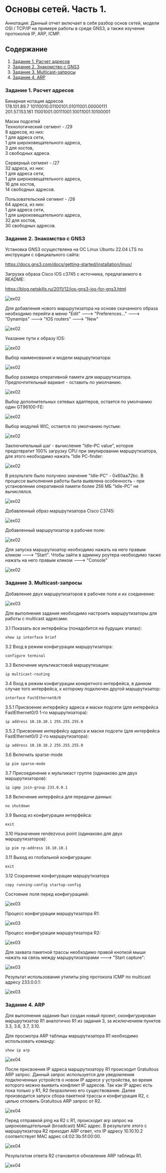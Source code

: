 # Основы сетей. Часть 1.
Аннотация: Данный отчет включает в себя разбор основ сетей, модели OSI / TCP/IP на примере работы в среде GNS3, а также изучение протоколов IP, ARP, ICMP.

## Содержание
   1. [Задание 1. Расчет адресов](#задание-1-расчет-адресов)
   2. [Задание 2. Знакомство с GNS3](#задание-2-знакомство-с-gns3)
   3. [Задание 3. Multicast-запросы](#задание-3-multicast-запросы)
   4. [Задание 4. ARP](#задание-4-arp)

### Задание 1. Расчет адресов

Бинарная нотация адресов \
178.101.89.7        10110010.01100101.01011001.00000111 \
201.57.153.161      11001001.00111001.10011001.10100001

Маски подсетей \
Технологический сегмент - /29 \
8 адресов, из них: \
1 для адреса сети, \
1 для широковещательного адреса, \
3 для хостов, \
3 свободных адреса.

Серверный сегмент - /27 \
32 адреса, из них: \
1 для адреса сети, \
1 для широковещательного адреса, \
16 для хостов, \
14 свободных адресов.

Пользовательский сегмент - /26 \
64 адреса, из них: \
1 для адреса сети, \
1 для широковещательного адреса, \
32 для хостов, \
30 свободных адресов.

### Задание 2. Знакомство с GNS3

Установка GNS3 осуществлена на ОС Linux Ubuntu 22.04 LTS по инструкции с официального сайта:

https://docs.gns3.com/docs/getting-started/installation/linux/

Загрузка образа Cisco IOS c3745 с источника, предлагаемого в README:

https://blog.netskills.ru/2011/12/ios-gns3-ios-for-gns3.html

![ex02](/src/misc/images/ex02_1.png)

Для добавления нового маршрутизатора на основе скачанного образа необходимо перейти в меню "Edit" ---> "Preferences..." ---> "Dynamips" ---> "IOS routers" ---> "New"

![ex02](/src/misc/images/ex02_2.png)

Указание пути к образу IOS:

![ex02](/src/misc/images/ex02_3.png)

Выбор наименования и модели маршрутизатора:

![ex02](/src/misc/images/ex02_4.png)

Выбор размера оперативной памяти для маршрутизатора. Предпочтительный вариант - оставить по умолчанию.

![ex02](/src/misc/images/ex02_5.png)

Выбор дополнительных сетевых адаптеров, остается по умолчанию один GT96100-FE:

![ex02](/src/misc/images/ex02_6.png)

Выбор модулей WIC, остается по умолчанию пустым:

![ex02](/src/misc/images/ex02_7.png)

Заключительный шаг - вычисление "Idle-PC value", которое предотвратит 100% загрузку CPU при эмулировании маршрутизатора, для этого необходимо нажать "Idle PC-finder:

![ex02](/src/misc/images/ex02_8.png)

В результате было получено значение "Idle-PC" - 0x60aa72bc. В процессе выполнения работы была выявлена особенность - при установлении оперативной памяти более 256 МБ "Idle-PC" не вычислялся.

![ex02](/src/misc/images/ex02_9.png)

Добавленный образ маршрутизатора Cisco C3745:

![ex02](/src/misc/images/ex02_10.png)

Добавленный маршрутизатор в рабочее поле:

![ex02](/src/misc/images/ex02_11.png)

Для запуска маршрутизатор необходимо нажать на него правым кликом ---> "Start". Чтобы зайти в админку роутера необходимо также нажать на него правым кликом ---> "Console"

![ex02](/src/misc/images/ex02_12.png)

### Задание 3. Multicast-запросы

Добавление двух маршрутизаторов в рабочее поле и их соединение:

![ex03](/src/misc/images/ex03_1.png)

Для выполнения задания необходимо настроить маршрутизаторы для работы с multicast адресами.

3.1 Показать все интерфейсы (понадобится на будущих этапах):
```
show ip interface brief
```

3.2 Вход в режим конфигурации маршрутизатора:
```
configure terminal
```

3.3 Включение мультикастовой маршрутизации:
```
ip multicast-routing
```

3.4 Вход в режим конфигурации конкретного интерфейса, в данном случае того интерфейса, к которому подключен другой маршрутизатор:
```
interface FastEthernet0/0
```

3.5.1 Присвоение интерфейсу адреса и маски подсети (для интерфейса FastEthernet0/0 1-го маршрутизатора):
```
ip address 10.10.10.1 255.255.255.0
```

3.5.2 Присвоение интерфейсу адреса и маски подсети (для интерфейса FastEthernet0/0 2-го маршрутизатора):
```
ip address 10.10.10.2 255.255.255.0
```

3.6 Включить sparse-mode
```
ip pim sparse-mode
```

3.7 Присоединение к мультикаст группе (одинаково для двух маршрутизаторов):
```
ip igmp join-group 233.0.0.1
```

3.8 Включение интерфейса для передачи данных:
```
no shutdown
```

3.9 Выход из конфигурации интерфейса:
```
exit
```

3.10 Назначение rendezvous point (одинаково для двух маршрутизаторов):
```
ip pim rp-address 10.10.10.1
```

3.11 Выход из глобальной конфигурации:
```
exit
```

3.12 Сохранение конфигурации маршрутизатора
```
copy running-config startup-config
```

Состояние поля перед конфигурацией:

![ex03](/src/misc/images/ex03_2.png)

Процесс конфигурации маршрутизатора R1:

![ex03](/src/misc/images/ex03_3.png)

Процесс конфигурации маршрутизатора R2:

![ex03](/src/misc/images/ex03_4.png)

Для захвата пакетной трассы необходимо правой кнопкой мыши нажать на связь между маршрутизаторами ---> "Start capture":

![ex03](/src/misc/images/ex03_5.png)

Результат использования утилиты ping протокола ICMP по multicast адресу 233.0.0.1:

![ex03](/src/misc/images/ex03_6.png)

### Задание 4. ARP

Для выполнения задания был создан новый проект, сконфигурирован маршрутизатор R1 аналогично R1 из задания 3, за исключением пунктов 3.3, 3.6, 3.7, 3.10.

Для просмотра ARP таблицы маршрутизатора R1 необходимо использовать команду:

```
show ip arp
```

![ex04](/src/misc/images/ex04_1.png)

После присвоения IP адреса маршрутизатору R1 происходит Gratuitous ARP запрос. Данный запрос используется для уведомления подключенных устройств о новом IP адресе у устройства, во время которого можно выявить конфликт IP адресов. Так как IP адрес есть пока только у R1, R2 безразлично его существование. Далее производится запуск сбора пакетной трассы и конфигурация R2, с целью отловить Gratuitous ARP запрос от R2.

![ex04](/src/misc/images/ex04_2.png)

Перед отправкой ping на R2 с R1, происходит arp запрос на широковещательный (broadcast) MAC адрес. В результате этого с маршрутизатора R2 приходит ARP ответ, что IP адресу 10.10.10.2 соответствует MAC адрес c4:02:3b:5f:00:00.

![ex04](/src/misc/images/ex04_3.png)

Результатом ответа R2 становится обновление ARP таблицы R1.

![ex04](/src/misc/images/ex04_4.png)
